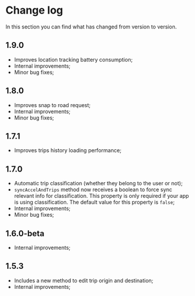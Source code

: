 # Change log
In this section you can find what has changed from version to version.

## 1.9.0
- Improves location tracking battery consumption;
- Internal improvements;
- Minor bug fixes;

## 1.8.0
- Improves snap to road request;
- Internal improvements;
- Minor bug fixes;

## 1.7.1
- Improves trips history loading performance;

## 1.7.0
- Automatic trip classification (whether they belong to the user or not);
- `syncAccelAndTrips` method now receives a boolean to force sync relevant info for classification. This property is only required if your app is using classification. The default value for this property is `false`;
- Internal improvements;
- Minor bug fixes;

## 1.6.0-beta
- Internal improvements;

## 1.5.3

- Includes a new method to edit trip origin and destination;
- Internal improvements;
